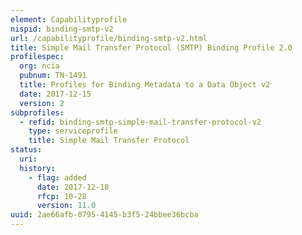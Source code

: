 ```yaml
---
element: Capabilityprofile
nispid: binding-smtp-v2
url: /capabilityprofile/binding-smtp-v2.html
title: Simple Mail Transfer Protocol (SMTP) Binding Profile 2.0
profilespec:
  org: ncia
  pubnum: TN-1491
  title: Profiles for Binding Metadata to a Data Object v2
  date: 2017-12-15
  version: 2
subprofiles:
  - refid: binding-smtp-simple-mail-transfer-protocol-v2
    type: serviceprofile
    title: Simple Mail Transfer Protocol
status:
  uri: 
  history: 
    - flag: added
      date: 2017-12-18
      rfcp: 10-28
      version: 11.0
uuid: 2ae66afb-0795-4145-b3f5-24bbee36bcba
---
```

